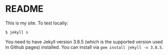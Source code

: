 # README

This is my site. To test locally:

```
$ jekyll s
```

You need to have Jekyll version 3.8.5 (which is the supported version used in Github pages) installed. You can install via `gem install jekyll -v 3.8.5`.
